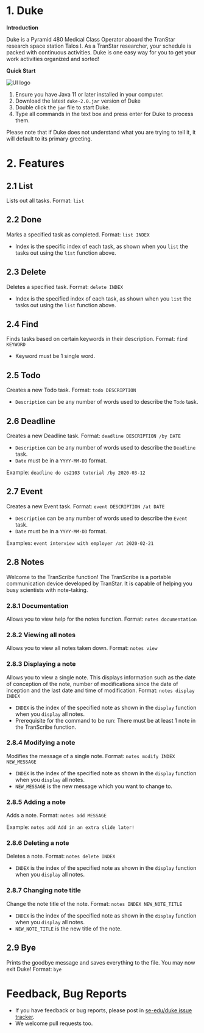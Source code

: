 # 1. Duke

**Introduction**

Duke is a Pyramid 480 Medical Class Operator aboard the TranStar research space station Talos I. As a TranStar researcher, your schedule is packed with continuous activities. Duke is one easy way for you to get your work activities organized and sorted!

**Quick Start**

![UI logo](/Ui.png)

1. Ensure you have Java 11 or later installed in your computer.
2. Download the latest `duke-2.0.jar` version of Duke
3. Double click the `jar` file to start Duke.
4. Type all commands in the text box and press enter for Duke to process them.

Please note that if Duke does not understand what you are trying to tell it, it will default to its primary greeting.

# 2. Features

## 2.1 List
Lists out all tasks.
Format: `list`

## 2.2 Done
Marks a specified task as completed. 
Format: `list INDEX`

- Index is the specific index of each task, as shown when you `list` the tasks out using the `list` function above.  

## 2.3 Delete
Deletes a specified task.
Format: `delete INDEX`

- Index is the specified index of each task, as shown when you `list` the tasks out using the `list` function above.

## 2.4 Find
Finds tasks based on certain keywords in their description.
Format: `find KEYWORD`

- Keyword must be 1 single word.

## 2.5 Todo
Creates a new Todo task. 
Format: `todo DESCRIPTION`

- `Description` can be any number of words used to describe the `Todo` task.

## 2.6 Deadline
Creates a new Deadline task.
Format: `deadline DESCRIPTION /by DATE`

- `Description` can be any number of words used to describe the `Deadline` task.
- `Date` must be in a `YYYY-MM-DD` format. 

Example: `deadline do cs2103 tutorial /by 2020-03-12`

## 2.7 Event
Creates a new Event task. 
Format: `event DESCRIPTION /at DATE`

- `Description` can be any number of words used to describe the `Event` task.
- `Date` must be in a `YYYY-MM-DD` format. 

Examples: `event interview with employer /at 2020-02-21`

## 2.8 Notes
Welcome to the TranScribe function! The TranScribe is a portable communication device developed by TranStar. It is capable of helping you busy scientists with note-taking.

### 2.8.1 Documentation
Allows you to view help for the notes function. 
Format: `notes documentation`

### 2.8.2 Viewing all notes
Allows you to view all notes taken down.
Format: `notes view`

### 2.8.3 Displaying a note
Allows you to view a single note. This displays information such as the date of conception of the note, number of modifications since the date of inception and the last date and time of modification.
Format: `notes display INDEX`

- `INDEX` is the index of the specified note as shown in the `display` function when you `display` all notes.
- Prerequisite for the command to be run: There must be at least 1 note in the TranScribe function. 

### 2.8.4 Modifying a note
Modifies the message of a single note. 
Format: `notes modify INDEX NEW_MESSAGE`

- `INDEX` is the index of the specified note as shown in the `display` function when you `display` all notes.
- `NEW_MESSAGE` is the new message which you want to change to.

### 2.8.5 Adding a note
Adds a note.
Format: `notes add MESSAGE`

Example: `notes add Add in an extra slide later!`

### 2.8.6 Deleting a note
Deletes a note.
Format: `notes delete INDEX`

- `INDEX` is the index of the specified note as shown in the `display` function when you `display` all notes.

### 2.8.7 Changing note title
Change the note title of the note.
Format: `notes INDEX NEW_NOTE_TITLE`

- `INDEX` is the index of the specified note as shown in the `display` function when you `display` all notes.
- `NEW_NOTE_TITLE` is the new title of the note.

## 2.9 Bye
Prints the goodbye message and saves everything to the file. You may now exit Duke!
Format: `bye` 

# Feedback, Bug Reports

* If you have feedback or bug reports, please post in [se-edu/duke issue tracker](https://github.com/se-edu/duke/issues).
* We welcome pull requests too.